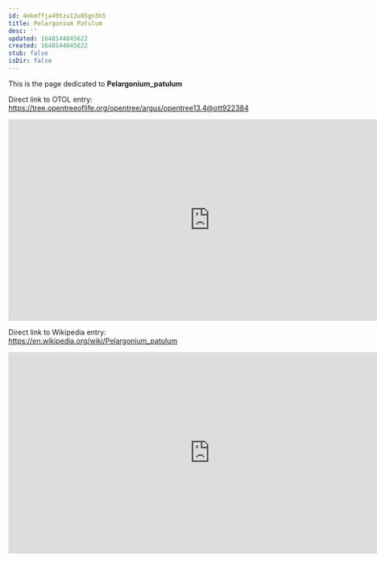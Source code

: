 ```yaml
---
id: 4mkmffja49tzu12u85gn3h5
title: Pelargonium Patulum
desc: ''
updated: 1648144045622
created: 1648144045622
stub: false
isDir: false
---
```

This is the page dedicated to **Pelargonium_patulum**


Direct link to OTOL entry: https://tree.opentreeoflife.org/opentree/argus/opentree13.4@ott922384



<html>
    <body>
    <iframe src="https://tree.opentreeoflife.org/opentree/argus/opentree13.4@ott922384"
    width="800" height="400" frameborder="0" allowfullscreen> </iframe>
    </body>
</html>
    


Direct link to Wikipedia entry: https://en.wikipedia.org/wiki/Pelargonium_patulum



<html>
    <body>
    <iframe src="https://en.wikipedia.org/wiki/Pelargonium_patulum"
    width="800" height="400" frameborder="0" allowfullscreen> </iframe>
    </body>
</html>
    
